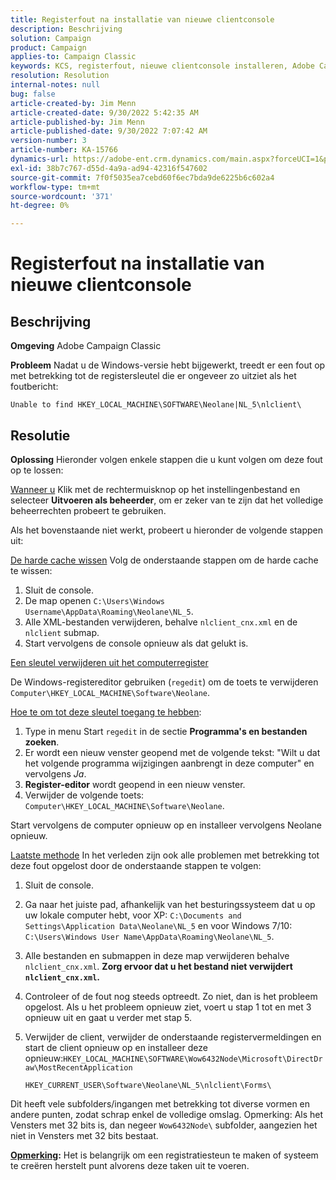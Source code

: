 ```yaml
---
title: Registerfout na installatie van nieuwe clientconsole
description: Beschrijving
solution: Campaign
product: Campaign
applies-to: Campaign Classic
keywords: KCS, registerfout, nieuwe clientconsole installeren, Adobe Campaign Classic, problemen oplossen, cache wissen, regedit, registersleutel
resolution: Resolution
internal-notes: null
bug: false
article-created-by: Jim Menn
article-created-date: 9/30/2022 5:42:35 AM
article-published-by: Jim Menn
article-published-date: 9/30/2022 7:07:42 AM
version-number: 3
article-number: KA-15766
dynamics-url: https://adobe-ent.crm.dynamics.com/main.aspx?forceUCI=1&pagetype=entityrecord&etn=knowledgearticle&id=d210f2ad-8240-ed11-9db1-0022480866ad
exl-id: 38b7c767-d55d-4a9a-ad94-42316f547602
source-git-commit: 7f0f5035ea7cebd60f6ec7bda9de6225b6c602a4
workflow-type: tm+mt
source-wordcount: '371'
ht-degree: 0%

---
```


# Registerfout na installatie van nieuwe clientconsole

## Beschrijving


<b>Omgeving</b>
Adobe Campaign Classic

<b>Probleem</b>
Nadat u de Windows-versie hebt bijgewerkt, treedt er een fout op met betrekking tot de registersleutel die er ongeveer zo uitziet als het foutbericht:


```
Unable to find HKEY_LOCAL_MACHINE\SOFTWARE\Neolane|NL_5\nlclient\
```



## Resolutie


<b>Oplossing</b>
Hieronder volgen enkele stappen die u kunt volgen om deze fout op te lossen:

<u>Wanneer u</u>
Klik met de rechtermuisknop op het instellingenbestand en selecteer <b>Uitvoeren als beheerder</b>, om er zeker van te zijn dat het volledige beheerrechten probeert te gebruiken.

Als het bovenstaande niet werkt, probeert u hieronder de volgende stappen uit:

<u>De harde cache wissen</u>
Volg de onderstaande stappen om de harde cache te wissen:

1. Sluit de console.
2. De map openen `C:\Users\Windows Username\AppData\Roaming\Neolane\NL_5`.
3. Alle XML-bestanden verwijderen, behalve `nlclient_cnx.xml` en de `nlclient` submap.
4. Start vervolgens de console opnieuw als dat gelukt is.


<u>Een sleutel verwijderen uit het computerregister</u>

De Windows-registereditor gebruiken (`regedit`) om de toets te verwijderen `Computer\HKEY_LOCAL_MACHINE\Software\Neolane`.

<u>Hoe te om tot deze sleutel toegang te hebben</u>:

1. Type in menu Start `regedit` in de sectie <b>Programma&#39;s en bestanden zoeken</b>.
2. Er wordt een nieuw venster geopend met de volgende tekst: &quot;Wilt u dat het volgende programma wijzigingen aanbrengt in deze computer&quot; en vervolgens *Ja*.
3. <b>Register-editor</b> wordt geopend in een nieuw venster.
4. Verwijder de volgende toets: `Computer\HKEY_LOCAL_MACHINE\Software\Neolane`.


Start vervolgens de computer opnieuw op en installeer vervolgens Neolane opnieuw.

<u>Laatste methode</u>
In het verleden zijn ook alle problemen met betrekking tot deze fout opgelost door de onderstaande stappen te volgen:

1. Sluit de console.
2. Ga naar het juiste pad, afhankelijk van het besturingssysteem dat u op uw lokale computer hebt, voor XP: `C:\Documents and Settings\Application Data\Neolane\NL_5` en voor Windows 7/10: `C:\Users\Windows User Name\AppData\Roaming\Neolane\NL_5`.
3. Alle bestanden en submappen in deze map verwijderen behalve `nlclient_cnx.xml`. <b>Zorg ervoor dat u het bestand niet verwijdert `nlclient_cnx.xml`.</b>
4. Controleer of de fout nog steeds optreedt. Zo niet, dan is het probleem opgelost. Als u het probleem opnieuw ziet, voert u stap 1 tot en met 3 opnieuw uit en gaat u verder met stap 5.
5. Verwijder de client, verwijder de onderstaande registervermeldingen en start de client opnieuw op en installeer deze opnieuw:`HKEY_LOCAL_MACHINE\SOFTWARE\Wow6432Node\Microsoft\DirectDraw\MostRecentApplication`

   `HKEY_CURRENT_USER\Software\Neolane\NL_5\nlclient\Forms\`


Dit heeft vele subfolders/ingangen met betrekking tot diverse vormen en andere punten, zodat schrap enkel de volledige omslag.
Opmerking: Als het Vensters met 32 bits is, dan negeer `Wow6432Node\` subfolder, aangezien het niet in Vensters met 32 bits bestaat.

<u><b>Opmerking</b></u><b>:</b> Het is belangrijk om een registratiesteun te maken of systeem te creëren herstelt punt alvorens deze taken uit te voeren.
